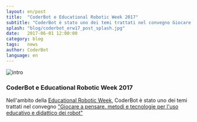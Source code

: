 ```yaml
---
layout: en/post
title:  "CoderBot e Educational Robotic Week 2017"
subtitle: "CoderBot è stato uno dei temi trattati nel convegno Giocare a pensare, metodi e tecnologie per l'uso educatio e didattico dei robot."
splash: "blog/coderbot_erw17_post_splash.jpg"
date:   2017-06-01 12:00:00
category: blog
tags:   news
author: CoderBot
language: en
---
```

![intro]({{site.baseurl}}/img/blog/coderbot_erw17_post_splash.jpg)

### CoderBot e Educational Robotic Week 2017

Nell'ambito della [Educational Robotic Week](http://www.educationalroboticsweek.it/), CoderBot è stato uno dei temi trattati nel convegno ["Giocare a pensare. metodi e tecnologie per l'uso educativo e didattico dei robot"](http://www.educationalroboticsweek.it/giocare-a-pensare/)
